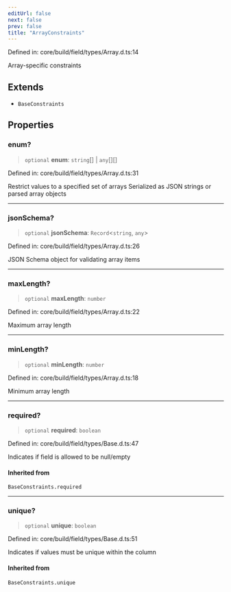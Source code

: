 ```yaml
---
editUrl: false
next: false
prev: false
title: "ArrayConstraints"
---
```


Defined in: core/build/field/types/Array.d.ts:14

Array-specific constraints

## Extends

- `BaseConstraints`

## Properties

### enum?

> `optional` **enum**: `string`[] \| `any`[][]

Defined in: core/build/field/types/Array.d.ts:31

Restrict values to a specified set of arrays
Serialized as JSON strings or parsed array objects

***

### jsonSchema?

> `optional` **jsonSchema**: `Record`\<`string`, `any`\>

Defined in: core/build/field/types/Array.d.ts:26

JSON Schema object for validating array items

***

### maxLength?

> `optional` **maxLength**: `number`

Defined in: core/build/field/types/Array.d.ts:22

Maximum array length

***

### minLength?

> `optional` **minLength**: `number`

Defined in: core/build/field/types/Array.d.ts:18

Minimum array length

***

### required?

> `optional` **required**: `boolean`

Defined in: core/build/field/types/Base.d.ts:47

Indicates if field is allowed to be null/empty

#### Inherited from

`BaseConstraints.required`

***

### unique?

> `optional` **unique**: `boolean`

Defined in: core/build/field/types/Base.d.ts:51

Indicates if values must be unique within the column

#### Inherited from

`BaseConstraints.unique`
